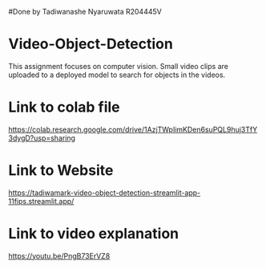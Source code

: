 #Done by Tadiwanashe Nyaruwata R204445V

# Video-Object-Detection
This assignment focuses on computer vision. Small video clips are uploaded to a deployed model to search for objects in the videos.

# Link to colab file
https://colab.research.google.com/drive/1AzjTWpIimKDen6suPQL9huj3TfY3dygD?usp=sharing

# Link to Website
https://tadiwamark-video-object-detection-streamlit-app-11fips.streamlit.app/

# Link to video explanation
https://youtu.be/PngB73ErVZ8
